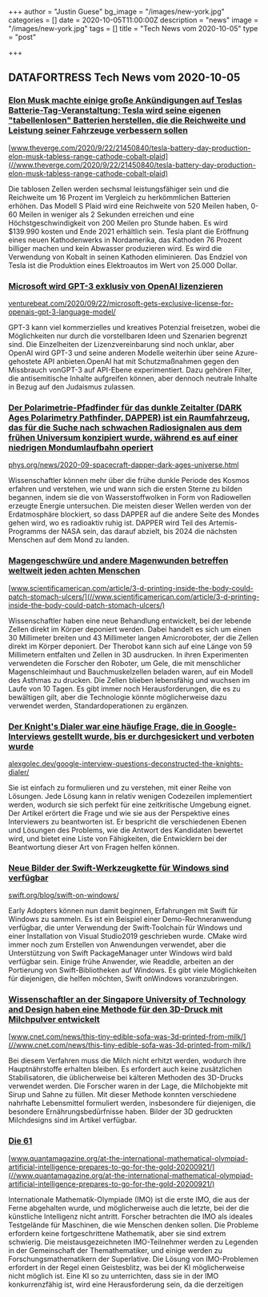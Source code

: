 +++
author = "Justin Guese"
bg_image = "/images/new-york.jpg"
categories = []
date = 2020-10-05T11:00:00Z
description = "news"
image = "/images/new-york.jpg"
tags = []
title = "Tech News vom 2020-10-05"
type = "post"

+++

        
## DATAFORTRESS Tech News vom 2020-10-05




### [Elon Musk machte einige große Ankündigungen auf Teslas Batterie-Tag-Veranstaltung: Tesla wird seine eigenen "tabellenlosen" Batterien herstellen, die die Reichweite und Leistung seiner Fahrzeuge verbessern sollen](//www.theverge.com/2020/9/22/21450840/tesla-battery-day-production-elon-musk-tabless-range-cathode-cobalt-plaid)


[www.theverge.com/2020/9/22/21450840/tesla-battery-day-production-elon-musk-tabless-range-cathode-cobalt-plaid](//www.theverge.com/2020/9/22/21450840/tesla-battery-day-production-elon-musk-tabless-range-cathode-cobalt-plaid)


Die tablosen Zellen werden sechsmal leistungsfähiger sein und die Reichweite um 16 Prozent im Vergleich zu herkömmlichen Batterien erhöhen. Das Modell S Plaid wird eine Reichweite von 520 Meilen haben, 0-60 Meilen in weniger als 2 Sekunden erreichen und eine Höchstgeschwindigkeit von 200 Meilen pro Stunde haben. Es wird $139.990 kosten und Ende 2021 erhältlich sein. Tesla plant die Eröffnung eines neuen Kathodenwerks in Nordamerika, das Kathoden 76 Prozent billiger machen und kein Abwasser produzieren wird. Es wird die Verwendung von Kobalt in seinen Kathoden eliminieren. Das Endziel von Tesla ist die Produktion eines Elektroautos im Wert von 25.000 Dollar.


### [Microsoft wird GPT-3 exklusiv von OpenAI lizenzieren](//venturebeat.com/2020/09/22/microsoft-gets-exclusive-license-for-openais-gpt-3-language-model/)


[venturebeat.com/2020/09/22/microsoft-gets-exclusive-license-for-openais-gpt-3-language-model/](//venturebeat.com/2020/09/22/microsoft-gets-exclusive-license-for-openais-gpt-3-language-model/)


GPT-3 kann viel kommerzielles und kreatives Potenzial freisetzen, wobei die Möglichkeiten nur durch die vorstellbaren Ideen und Szenarien begrenzt sind. Die Einzelheiten der Lizenzvereinbarung sind noch unklar, aber OpenAI wird GPT-3 und seine anderen Modelle weiterhin über seine Azure-gehostete API anbieten.OpenAI hat mit Schutzmaßnahmen gegen den Missbrauch vonGPT-3 auf API-Ebene experimentiert. Dazu gehören Filter, die antisemitische Inhalte aufgreifen können, aber dennoch neutrale Inhalte in Bezug auf den Judaismus zulassen.


### [Der Polarimetrie-Pfadfinder für das dunkle Zeitalter (DARK Ages Polarimetry Pathfinder, DAPPER) ist ein Raumfahrzeug, das für die Suche nach schwachen Radiosignalen aus dem frühen Universum konzipiert wurde, während es auf einer niedrigen Mondumlaufbahn operiert](//phys.org/news/2020-09-spacecraft-dapper-dark-ages-universe.html)


[phys.org/news/2020-09-spacecraft-dapper-dark-ages-universe.html](//phys.org/news/2020-09-spacecraft-dapper-dark-ages-universe.html)


Wissenschaftler können mehr über die frühe dunkle Periode des Kosmos erfahren und verstehen, wie und wann sich die ersten Sterne zu bilden begannen, indem sie die von Wasserstoffwolken in Form von Radiowellen erzeugte Energie untersuchen. Die meisten dieser Wellen werden von der Erdatmosphäre blockiert, so dass DAPPER auf die andere Seite des Mondes gehen wird, wo es radioaktiv ruhig ist. DAPPER wird Teil des Artemis-Programms der NASA sein, das darauf abzielt, bis 2024 die nächsten Menschen auf dem Mond zu landen.


### [Magengeschwüre und andere Magenwunden betreffen weltweit jeden achten Menschen](//www.scientificamerican.com/article/3-d-printing-inside-the-body-could-patch-stomach-ulcers/)


[www.scientificamerican.com/article/3-d-printing-inside-the-body-could-patch-stomach-ulcers/](//www.scientificamerican.com/article/3-d-printing-inside-the-body-could-patch-stomach-ulcers/)


Wissenschaftler haben eine neue Behandlung entwickelt, bei der lebende Zellen direkt im Körper deponiert werden. Dabei handelt es sich um einen 30 Millimeter breiten und 43 Millimeter langen Amicroroboter, der die Zellen direkt im Körper deponiert. Der Therobot kann sich auf eine Länge von 59 Millimetern entfalten und Zellen in 3D ausdrucken. In ihren Experimenten verwendeten die Forscher den Roboter, um Gele, die mit menschlicher Magenschleimhaut und Bauchmuskelzellen beladen waren, auf ein Modell des Asthmas zu drucken. Die Zellen blieben lebensfähig und wuchsen im Laufe von 10 Tagen. Es gibt immer noch Herausforderungen, die es zu bewältigen gilt, aber die Technologie könnte möglicherweise dazu verwendet werden, Standardoperationen zu ergänzen.


### [Der Knight's Dialer war eine häufige Frage, die in Google-Interviews gestellt wurde, bis er durchgesickert und verboten wurde](//alexgolec.dev/google-interview-questions-deconstructed-the-knights-dialer/)


[alexgolec.dev/google-interview-questions-deconstructed-the-knights-dialer/](//alexgolec.dev/google-interview-questions-deconstructed-the-knights-dialer/)


Sie ist einfach zu formulieren und zu verstehen, mit einer Reihe von Lösungen. Jede Lösung kann in relativ wenigen Codezeilen implementiert werden, wodurch sie sich perfekt für eine zeitkritische Umgebung eignet. Der Artikel erörtert die Frage und wie sie aus der Perspektive eines Interviewers zu beantworten ist. Er bespricht die verschiedenen Ebenen und Lösungen des Problems, wie die Antwort des Kandidaten bewertet wird, und bietet eine Liste von Fähigkeiten, die Entwicklern bei der Beantwortung dieser Art von Fragen helfen können.


### [Neue Bilder der Swift-Werkzeugkette für Windows sind verfügbar](//swift.org/blog/swift-on-windows/)


[swift.org/blog/swift-on-windows/](//swift.org/blog/swift-on-windows/)


Early Adopters können nun damit beginnen, Erfahrungen mit Swift für Windows zu sammeln. Es ist ein Beispiel einer Demo-Rechneranwendung verfügbar, die unter Verwendung der Swift-Toolchain für Windows und einer Installation von Visual Studio2019 geschrieben wurde. CMake wird immer noch zum Erstellen von Anwendungen verwendet, aber die Unterstützung von Swift PackageManager unter Windows wird bald verfügbar sein. Einige frühe Anwender, wie Readdle, arbeiten an der Portierung von Swift-Bibliotheken auf Windows. Es gibt viele Möglichkeiten für diejenigen, die helfen möchten, Swift onWindows voranzubringen.


### [Wissenschaftler an der Singapore University of Technology and Design haben eine Methode für den 3D-Druck mit Milchpulver entwickelt](//www.cnet.com/news/this-tiny-edible-sofa-was-3d-printed-from-milk/)


[www.cnet.com/news/this-tiny-edible-sofa-was-3d-printed-from-milk/](//www.cnet.com/news/this-tiny-edible-sofa-was-3d-printed-from-milk/)


Bei diesem Verfahren muss die Milch nicht erhitzt werden, wodurch ihre Hauptnährstoffe erhalten bleiben. Es erfordert auch keine zusätzlichen Stabilisatoren, die üblicherweise bei kälteren Methoden des 3D-Drucks verwendet werden. Die Forscher waren in der Lage, die Milchobjekte mit Sirup und Sahne zu füllen. Mit dieser Methode konnten verschiedene nahrhafte Lebensmittel formuliert werden, insbesondere für diejenigen, die besondere Ernährungsbedürfnisse haben. Bilder der 3D gedruckten Milchdesigns sind im Artikel verfügbar.


### [Die 61](//www.quantamagazine.org/at-the-international-mathematical-olympiad-artificial-intelligence-prepares-to-go-for-the-gold-20200921/)


[www.quantamagazine.org/at-the-international-mathematical-olympiad-artificial-intelligence-prepares-to-go-for-the-gold-20200921/](//www.quantamagazine.org/at-the-international-mathematical-olympiad-artificial-intelligence-prepares-to-go-for-the-gold-20200921/)


Internationale Mathematik-Olympiade (IMO) ist die erste IMO, die aus der Ferne abgehalten wurde, und möglicherweise auch die letzte, bei der die künstliche Intelligenz nicht antritt. Forscher betrachten die IMO als ideales Testgelände für Maschinen, die wie Menschen denken sollen. Die Probleme erfordern keine fortgeschrittene Mathematik, aber sie sind extrem schwierig. Die meistausgezeichneten IMO-Teilnehmer werden zu Legenden in der Gemeinschaft der Themathematiker, und einige werden zu Forschungsmathematikern der Superlative. Die Lösung von IMO-Problemen erfordert in der Regel einen Geistesblitz, was bei der KI möglicherweise nicht möglich ist. Eine KI so zu unterrichten, dass sie in der IMO konkurrenzfähig ist, wird eine Herausforderung sein, da die derzeitigen 